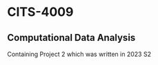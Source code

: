# CITS-4009
Computational Data Analysis
---------------------------

Containing Project 2 which was written in 2023 S2
